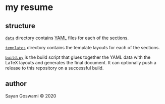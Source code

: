 # my resume

## structure

[`data`](/data) directory contains [YAML](yaml.lorg) files for each of the sections.

[`templates`](/templates) directory contains the template layouts for each of the sections.

[`build.py`](/build.py) is the build script that glues together the YAML data with the LaTeX layouts and generates the
final document. It can optionally push a release to this repository on a successful build.

## author

Sayan Goswami &copy; 2020
